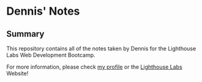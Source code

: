 # Dennis' Notes

## Summary

This repository contains all of the notes taken by Dennis for the Lighthouse Labs Web Development Bootcamp.

For more information, please check [my profile](https://github.com/denniswong0106) or the [Lighthouse Labs](https://www.lighthouselabs.ca/) Website!
